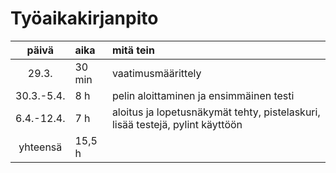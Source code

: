 # Työaikakirjanpito
|päivä|aika|mitä tein|
| :----:|:-----| :-----|
|29.3.|30 min|vaatimusmäärittely|
|30.3.-5.4.|8 h|pelin aloittaminen ja ensimmäinen testi|
|6.4.-12.4.|7 h|aloitus ja lopetusnäkymät tehty, pistelaskuri, lisää testejä, pylint käyttöön|
|yhteensä|15,5 h||
